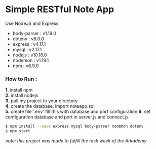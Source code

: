 # Simple RESTful Note App
Use NodeJS and Express

- body-parser : v1.19.0
- dotenv      : v8.0.0
- express     : v4.17.1
- mysql       : v2.17.1
- nodejs      : v10.16.0
- nodemon     : v1.19.1
- npm         : v6.9.0

### How to Run :

**1.** install npm\
**2.** install nodejs\
**3.** pull my project to your directory\
**4.** create the database, import noteapp.sql\
**5.** create file '.env' fill this with database and port configuration
**6.** set configuration database and port in server.js and connect.js

```sh
$ npm install --save express mysql body-parser nodemon dotenv
$ npm start
```

*note: this project was made to fulfill the task week of the Arkademy*
